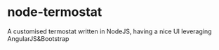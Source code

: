 # node-termostat
A customised termostat written in NodeJS, having a nice UI leveraging AngularJS&amp;Bootstrap
